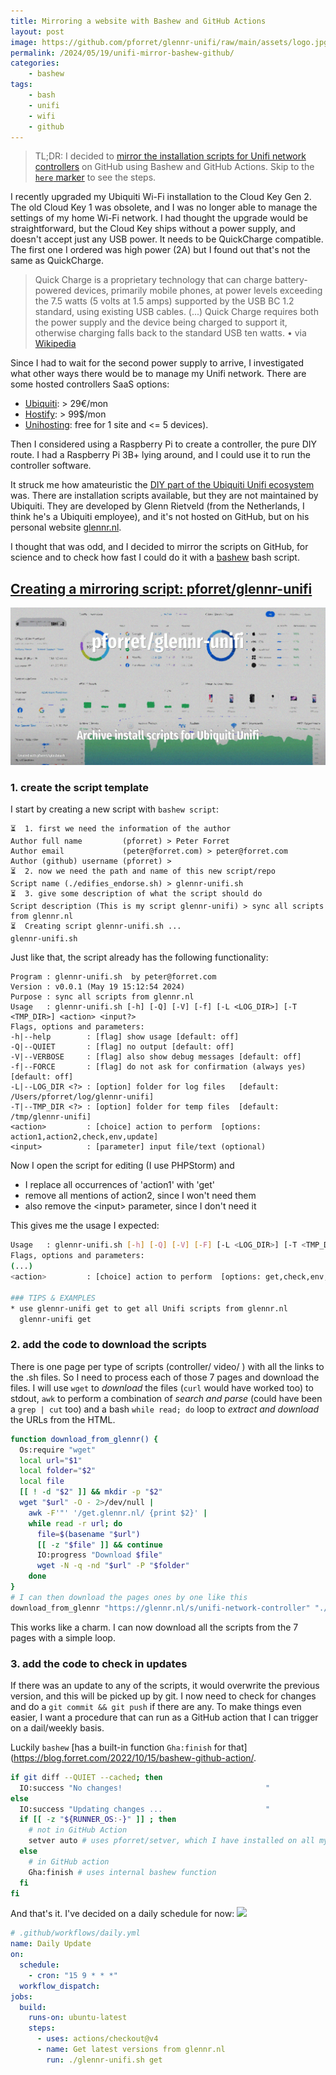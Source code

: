 ```yaml
---
title: Mirroring a website with Bashew and GitHub Actions
layout: post
image: https://github.com/pforret/glennr-unifi/raw/main/assets/logo.jpg
permalink: /2024/05/19/unifi-mirror-bashew-github/
categories:
    - bashew
tags:
    - bash
    - unifi
    - wifi
    - github
---
```


> TL;DR: I decided to [mirror the installation scripts for Unifi network controllers](https://github.com/pforret/glennr-unifi) on GitHub using Bashew and GitHub Actions. Skip to the <a href="#here">`here` marker</a> to see the steps.


I recently upgraded my Ubiquiti Wi-Fi installation to the Cloud Key Gen 2. The old Cloud Key 1 was obsolete, and I was no longer able to manage the settings of my home Wi-Fi network. I had thought the upgrade would be straightforward, but the Cloud Key ships without a power supply, and doesn't accept just any USB power. It needs to be QuickCharge compatible. The first one I ordered was high power (2A) but I found out that's not the same as QuickCharge.

> Quick Charge is a proprietary technology that can charge battery-powered devices, primarily mobile phones, at power levels exceeding the 7.5 watts (5 volts at 1.5 amps) supported by the USB BC 1.2 standard, using existing USB cables. (...) Quick Charge requires both the power supply and the device being charged to support it, otherwise charging falls back to the standard USB ten watts.
> &bull; via [Wikipedia](https://en.wikipedia.org/wiki/Quick_Charge)

Since I had to wait for the second power supply to arrive, I investigated what other ways there would be to manage my Unifi network. There are some hosted controllers SaaS options: 

* [Ubiquiti](https://eu.store.ui.com/eu/en/collections/unifi-accessory-tech-hosting-and-gateways-cloud/products/unifi-hosting): > 29&euro;/mon 
* [Hostify](https://www.hostifi.com/#pricing): > 99$/mon
* [Unihosting](https://www.unihosted.com/#pricing): free for 1 site and <= 5 devices). 

Then I considered using a Raspberry Pi to create a controller, the pure DIY route. I had a Raspberry Pi 3B+ lying around, and I could use it to run the controller software. 

It struck me how amateuristic the [DIY part of the Ubiquiti Unifi ecosystem](https://community.ui.com/questions/UniFi-Installation-Scripts-or-UniFi-Easy-Update-Script-or-UniFi-Lets-Encrypt-or-UniFi-Easy-Encrypt-/ccbc7530-dd61-40a7-82ec-22b17f027776) was. There are installation scripts available, but they are not maintained by Ubiquiti. They are developed by Glenn Rietveld (from the Netherlands, I think he's a Ubiquiti employee), and it's not hosted on GitHub, but on his personal website [glennr.nl](https://glennr.nl/scripts). 

I thought that was odd, and I decided to mirror the scripts on GitHub, for science and to check how fast I could do it with a [bashew](https://github.com/pforret/bashew) bash script.

##  <a name="here" href="https://github.com/pforret/glennr-unifi">Creating a mirroring script: pforret/glennr-unifi</a>

[![](https://github.com/pforret/glennr-unifi/raw/main/assets/logo.jpg)](https://github.com/pforret/glennr-unifi)

### 1. create the script template

I start by creating a new script with `bashew script`:

```
⏳  1. first we need the information of the author
Author full name         (pforret) > Peter Forret
Author email             (peter@forret.com) > peter@forret.com
Author (github) username (pforret) > 
⏳  2. now we need the path and name of this new script/repo
Script name (./edifies_endorse.sh) > glennr-unifi.sh
⏳  3. give some description of what the script should do
Script description (This is my script glennr-unifi) > sync all scripts from glennr.nl
⏳  Creating script glennr-unifi.sh ...
glennr-unifi.sh
```

Just like that, the script already has the following functionality:

```
Program : glennr-unifi.sh  by peter@forret.com
Version : v0.0.1 (May 19 15:12:54 2024)
Purpose : sync all scripts from glennr.nl
Usage   : glennr-unifi.sh [-h] [-Q] [-V] [-f] [-L <LOG_DIR>] [-T <TMP_DIR>] <action> <input?>
Flags, options and parameters:
-h|--help        : [flag] show usage [default: off]
-Q|--QUIET       : [flag] no output [default: off]
-V|--VERBOSE     : [flag] also show debug messages [default: off]
-f|--FORCE       : [flag] do not ask for confirmation (always yes) [default: off]
-L|--LOG_DIR <?> : [option] folder for log files   [default: /Users/pforret/log/glennr-unifi]
-T|--TMP_DIR <?> : [option] folder for temp files  [default: /tmp/glennr-unifi]
<action>         : [choice] action to perform  [options: action1,action2,check,env,update]
<input>          : [parameter] input file/text (optional)
```
Now I open the script for editing (I use PHPStorm) and

* I replace all occurrences of 'action1' with 'get'
* remove all mentions of action2, since I won't need them
* also remove the &lt;input&gt; parameter, since I don't need it

This gives me the usage I expected:
```bash
Usage   : glennr-unifi.sh [-h] [-Q] [-V] [-F] [-L <LOG_DIR>] [-T <TMP_DIR>] <action>
Flags, options and parameters:
(...)
<action>         : [choice] action to perform  [options: get,check,env,update]

### TIPS & EXAMPLES
* use glennr-unifi get to get all Unifi scripts from glennr.nl
  glennr-unifi get
```

### 2. add the code to download the scripts

There is one page per type of scripts (controller/ video/ ) with all the links to the .sh files. So I need to process each of those 7 pages and download the files. 
I will use `wget` to _download_ the files (`curl` would have worked too) to stdout, `awk` to perform a combination of _search and parse_ (could have been a `grep | cut` too) and a bash `while read; do` loop to _extract and download_ the URLs from the HTML. 

```bash
function download_from_glennr() {
  Os:require "wget"
  local url="$1"
  local folder="$2"
  local file
  [[ ! -d "$2" ]] && mkdir -p "$2"
  wget "$url" -O - 2>/dev/null |
    awk -F'"' '/get.glennr.nl/ {print $2}' |
    while read -r url; do
      file=$(basename "$url")
      [[ -z "$file" ]] && continue
      IO:progress "Download $file"
      wget -N -q -nd "$url" -P "$folder"
    done
}
# I can then download the pages ones by one like this
download_from_glennr "https://glennr.nl/s/unifi-network-controller" "./scripts/controller"
```
This works like a charm. I can now download all the scripts from the 7 pages with a simple loop.

### 3. add the code to check in updates

If there was an update to any of the scripts, it would overwrite the previous version, and this will be picked up by git. I now need to check for changes and do a `git commit && git push` if there are any. To make things even easier, I want a procedure that can run as a GitHub action that I can trigger on a dail/weekly basis.

Luckily `bashew` [has a built-in function `Gha:finish` for that](https://blog.forret.com/2022/10/15/bashew-github-action/.
  
```bash
if git diff --QUIET --cached; then
  IO:success "No changes!                                "
else
  IO:success "Updating changes ...                       "
  if [[ -z "${RUNNER_OS:-}" ]] ; then
    # not in GitHub Action
    setver auto # uses pforret/setver, which I have installed on all my machines
  else
    # in GitHub action
    Gha:finish # uses internal bashew function
  fi
fi
```

And that's it. I've decided on a daily schedule for now: [![](https://github.com/pforret/glennr-unifi/actions/workflows/daily.yml/badge.svg)](https://github.com/pforret/glennr-unifi/actions/workflows/daily.yml)

```yaml
# .github/workflows/daily.yml
name: Daily Update
on:
  schedule:
    - cron: "15 9 * * *"
  workflow_dispatch:
jobs:
  build:
    runs-on: ubuntu-latest
    steps:
      - uses: actions/checkout@v4
      - name: Get latest versions from glennr.nl
        run: ./glennr-unifi.sh get
```
